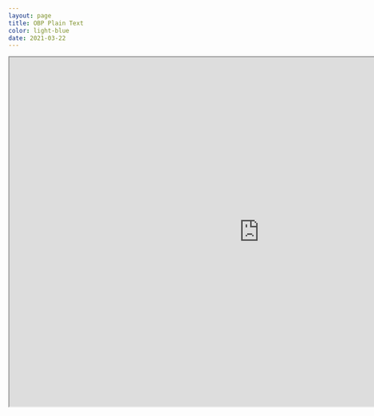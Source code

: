 ```yaml
---
layout: page
title: OBP Plain Text 
color: light-blue
date: 2021-03-22
---
```

<iframe width=1000 height=700 src="https://docs.google.com/spreadsheets/d/e/2PACX-1vRkqlcT56PrsvJQHQcj95Csgn6emEPPiaj_OecV-MAUQ2gAL6jlJ-fH7EpgI_2RyKdzIFzDhgR9NZ8S/pubhtml?gid=459615944&amp;single=true&amp;widget=true&amp;headers=false"></iframe>